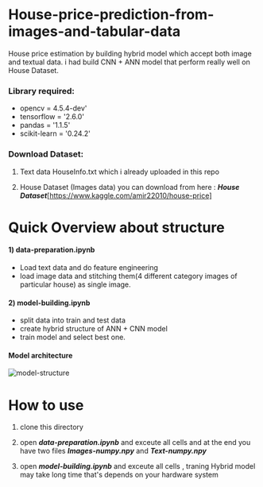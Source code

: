 # House-price-prediction-from-images-and-tabular-data

House price estimation by building hybrid model which accept both image and textual data. i had build CNN + ANN model that perform really well on House Dataset. 

### Library required:

- opencv = 4.5.4-dev'
- tensorflow = '2.6.0'
- pandas = '1.1.5'
- scikit-learn = '0.24.2'

### Download Dataset:

1) Text data HouseInfo.txt which i already uploaded in this repo

2) House Dataset (Images data) you can download from here : _**House Dataset**_[https://www.kaggle.com/amir22010/house-price]

# Quick Overview about structure

#### 1) data-preparation.ipynb

- Load text data and do feature engineering
- load image data and stitching them(4 different category images of particular house) as single image.


#### 2) model-building.ipynb

- split data into train and test data
- create hybrid structure of ANN + CNN model
- train model and select best one.


#### Model architecture

![model-structure](https://user-images.githubusercontent.com/69752829/141650881-92c517ec-abb0-4020-97b7-f7e785038006.png)

# How to use 

1) clone this directory

2) open _**data-preparation.ipynb**_ and exceute all cells  and at the end you have two files _**Images-numpy.npy**_ and _**Text-numpy.npy**_

3) open _**model-building.ipynb**_ and exceute all cells , traning Hybrid model may take long time that's depends on your hardware system
